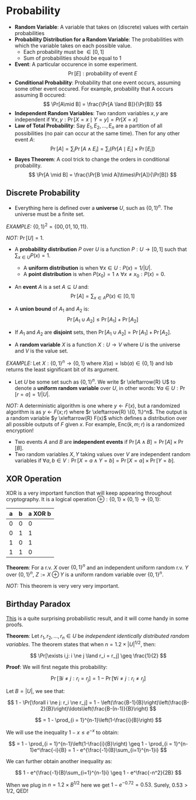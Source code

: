 # Probability

- **Random Variable**: A variable that takes on (discrete) values with certain probabilities
- **Probability Distribution for a Random Variable**: The probabilities with which the variable takes on each possible value.
  - Each probability must be $\in [0, 1]$
  - Sum of probabilities should be equal to $1$
- **Event**: A particular occurence in some experiment.
  $$
  \Pr[E]: \text{probability of event } E
  $$
- **Conditional Probability**: Probability that one event occurs, assuming some other event occured. For example, probability that A occurs assuming B occured:
  $$
  \Pr[A\mid B] = \frac{\Pr[A \land B]}{\Pr[B]}
  $$
- **Independent Random Variables**: Two random variables $x,y$ are independent if $\forall x, y : \Pr[X = x\mid Y = y] = Pr[X=x]$
- **Law of Total Probability**: Say $E_1, E_2, \ldots, E_n$ are a partition of all possibilities (no pair can occur at the same time). Then for any other event $A$:
  $$
  \Pr[A] = \sum_i\Pr[A \land E_i] = \sum_i (Pr[A \mid  E_i] \times \Pr[E_i])
  $$
- **Bayes Theorem**: A cool trick to change the orders in conditional probability.
  $$
  \Pr[A \mid  B] = \frac{\Pr[B \mid  A]\times\Pr[A]}{\Pr[B]}
  $$

## Discrete Probability

- Everything here is defined over a **universe** $U$, such as $\{0,1\}^n$. The universe must be a finite set.

_EXAMPLE:_ $\{0, 1\}^2 = \{00, 01, 10, 11\}$.

_NOT:_ $\Pr[U] = 1$.

- A **probability distribution** $P$ over $U$ is a function $P: U \to [0, 1]$ such that $\sum_{x \in U}P(x)=1$.
  - A **uniform distribution** is when $\forall x \in U: P(x) = 1 / |U|$.
  - A **point distribution** is when $P(x_0) = 1 \land \forall x \ne x_0: P(x)=0$.
- An **event** $A$ is a set $A \subseteq U$ and:
  $$
  \Pr[A] = \sum_{x\in A}P(x) \in [0, 1]
  $$
- A **union bound** of $A_1$ and $A_2$ is:
  $$
  \Pr[A_1 \cup A_2] \leq \Pr[A_1] + \Pr[A_2]
  $$
- If $A_1$ and $A_2$ are **disjoint** sets, then $\Pr[A_1 \cup A_2] = \Pr[A_1] + \Pr[A_2]$.

- A **random variable** $X$ is a function $X: U \to V$ where $U$ is the universe and $V$ is the value set.

_EXAMPLE:_ Let $X: \{0, 1\}^n \to \{0, 1\}$ where $X(a) = \text{lsb}(a) \in \{0, 1\}$ and $\text{lsb}$ returns the least significant bit of its argument.

- Let $U$ be some set such as $\{0, 1\}^n$. We write $r \xleftarrow{R} U$ to denote a **uniform random variable** over $U$, in other words: $\forall a \in U: \Pr[r=a] = 1/|U|$.

_NOT:_ A deterministic algorithm is one where $y \gets F(x)$, but a randomized algorithm is as $y \gets F(x; r)$ where $r \xleftarrow{R} \{0, 1\}^n$. The output is a random variable $y \xleftarrow{R} F(x)$ which defines a distribution over all possible outputs of $F$ given $x$. For example, $\text{Enc}(k, m; r)$ is a randomized encryption!

- Two events $A$ and $B$ are **independent events** if $\Pr[A \land B] = \Pr[A]\times \Pr[B]$.
- Two random variables $X, Y$ taking values over $V$ are independent random variables if $\forall a,b \in V: \Pr[X=a \land Y=b] = \Pr[X=a]\times\Pr[Y=b]$.

## XOR Operation

XOR is a very important function that will keep appearing throughout cryptography. It is a logical operation $\oplus : \{0, 1\} \times \{0, 1\} \to \{0, 1\}$:

| a   | b   | a XOR b |
| --- | --- | ------- |
| 0   | 0   | 0       |
| 0   | 1   | 1       |
| 1   | 0   | 1       |
| 1   | 1   | 0       |

**Theorem**: For a r.v. $X$ over $\{0, 1\}^n$ and an independent uniform random r.v. $Y$ over $\{0, 1\}^n$, $Z := X \oplus Y$ is a uniform random variable over $\{0, 1\}^n$.

_NOT:_ This theorem is very very very important.

## Birthday Paradox

[This](https://en.wikipedia.org/wiki/Birthday_problem) is a quite surprising probabilistic result, and it will come handy in some proofs.

**Theorem**: Let $r_1, r_2, \ldots, r_n \in U$ be _independent identically distributed random variables_. The theorem states that when $n= 1.2 \times |U|^{1/2}$, then:

$$
\Pr[\exists i,j: i \ne j \land r_i = r_j] \geq \frac{1}{2}
$$

**Proof**: We will first negate this probability:

$$
\Pr[\exists i \ne j: r_i = r_j] = 1 - \Pr[\forall  i \ne j: r_i \ne r_j]
$$

Let $B=|U|$, we see that:

$$
 1 - \Pr[\forall  i \ne j: r_i \ne r_j] = 1 - \left(\frac{B-1}{B}\right)\left(\frac{B-2}{B}\right)\ldots\left(\frac{B-(n-1)}{B}\right)
$$

$$
= 1 - \prod_{i = 1}^{n-1}\left(1-\frac{i}{B}\right)
$$

We will use the inequality $1 - x \leq e^{-x}$ to obtain:

$$
= 1 - \prod_{i = 1}^{n-1}\left(1-\frac{i}{B}\right) \geq 1 - \prod_{i = 1}^{n-1}e^\frac{-i}{B} = 1 - e^{\frac{-1}{B}\sum_{i=1}^{n-1}i}
$$

We can further obtain another inequality as:

$$
1 - e^{\frac{-1}{B}\sum_{i=1}^{n-1}i} \geq 1 - e^\frac{-n^2}{2B}
$$

When we plug in $n=1.2 \times B^{1/2}$ here we get $1 - e^{-0.72} = 0.53$. Surely, $0.53 > 1/2$, QED!
